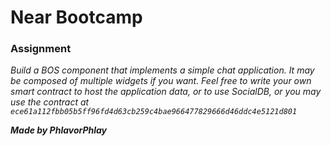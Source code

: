 # Near Bootcamp

### Assignment
*Build a BOS component that implements a simple chat application. It may be composed of multiple widgets if you want. Feel free to write your own smart contract to host the application data, or to use SocialDB, or you may use the contract at `ece61a112fbb05b5ff96fd4d63cb259c4bae966477829666d46ddc4e5121d801`*


_**Made by PhlavorPhlay**_
